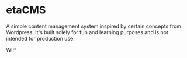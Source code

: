 # etaCMS

A simple content management system inspired by certain concepts from Wordpress. It's built solely for fun and learning purposes and is not intended for production use.

WIP
